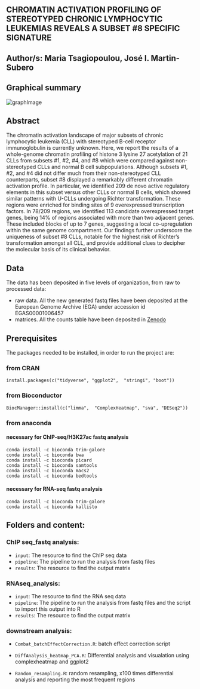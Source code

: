 ## CHROMATIN ACTIVATION PROFILING OF STEREOTYPED CHRONIC LYMPHOCYTIC LEUKEMIAS REVEALS A SUBSET #8 SPECIFIC SIGNATURE

## Author/s: Maria Tsagiopoulou, José I. Martin-Subero

## Graphical summary
![graphImage](https://user-images.githubusercontent.com/19466299/179958319-6a34d3c4-536c-41bf-8fc0-1d1184d33220.png)

## Abstract

The chromatin activation landscape of major subsets of chronic lymphocytic leukemia (CLL) with stereotyped B-cell receptor immunoglobulin is currently unknown. Here, we report the results of a whole-genome chromatin profiling of histone 3 lysine 27 acetylation of 21 CLLs from subsets #1, #2, #4, and #8 which were compared against non-stereotyped CLLs and normal B cell subpopulations. Although subsets #1, #2, and #4 did not differ much from their non-stereotyped CLL counterparts, subset #8 displayed a remarkably different chromatin activation profile. In particular, we identified 209 de novo active regulatory elements in this subset versus other CLLs or normal B cells, which showed similar patterns with U-CLLs undergoing Richter transformation. These regions were enriched for binding sites of 9 overexpressed transcription factors. In 78/209 regions, we identified 113 candidate overexpressed target genes, being 14% of regions associated with more than two adjacent genes. These included blocks of up to 7 genes, suggesting a local co-upregulation within the same genome compartment. Our findings further underscore the uniqueness of subset #8 CLLs, notable for the highest risk of Richter’s transformation amongst all CLL, and provide additional clues to decipher the molecular basis of its clinical behavior.


## Data
The data has been deposited in five levels of organization, from raw to processed data:

- raw data. All the new generated fastq files have been deposited at the European Genome Archive (EGA) under accession id EGAS00001006457
- matrices. All the counts table have been deposited in [Zenodo](https://zenodo.org/record/6865838)


## Prerequisites
The packages needed to be installed, in order to run the project are:

### from CRAN
```
install.packages(c("tidyverse", "ggplot2",  "stringi", "boot"))
```
### from Bioconductor
```
BiocManager::install(c("limma",  "ComplexHeatmap", "sva", "DESeq2"))
```
### from anaconda
#### necessary for ChIP-seq/H3K27ac fastq analysis
```
conda install -c bioconda trim-galore
conda install -c bioconda bwa
conda install -c bioconda picard
conda install -c bioconda samtools
conda install -c bioconda macs2
conda install -c bioconda bedtools
```
#### necessary for RNA-seq fastq analysis
```
conda install -c bioconda trim-galore
conda install -c bioconda kallisto
```
## Folders and content:
### ChIP seq_fastq analysis: 
- ```input```: The resource to find the ChIP seq data
- ```pipeline```: The pipeline to run the analysis from fastq files
- ```results```: The resource to find the output matrix

### RNAseq_analysis: 
- ```input```: The resource to find the RNA seq data
- ```pipeline```: The pipeline to run the analysis from fastq files and the script to import this output into R
- ```results```: The resource to find the output matrix

### downstream analysis:

- ```Combat_batchEffectCorrection.R```:  batch effect correction script

- ```DiffAnalysis_heatmap_PCA.R```:  Differential analysis and visualation using complexheatmap and ggplot2

- ```Random_resampling.R```:  random resampling, x100 times differential analysis and reporting the most frequent regions
